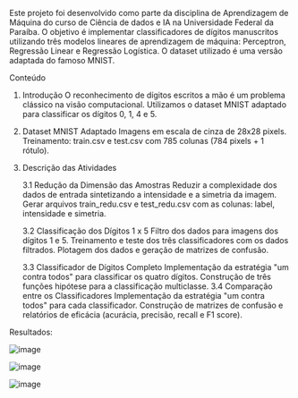 Este projeto foi desenvolvido como parte da disciplina de Aprendizagem de Máquina do curso de Ciência de dados e IA na Universidade Federal da Paraíba. O objetivo é implementar classificadores de dígitos manuscritos utilizando três modelos lineares de aprendizagem de máquina: Perceptron, Regressão Linear e Regressão Logística. O dataset utilizado é uma versão adaptada do famoso MNIST.

Conteúdo
1. Introdução
O reconhecimento de dígitos escritos a mão é um problema clássico na visão computacional. Utilizamos o dataset MNIST adaptado para classificar os dígitos 0, 1, 4 e 5.

2. Dataset MNIST Adaptado
Imagens em escala de cinza de 28x28 pixels.
Treinamento: train.csv e test.csv com 785 colunas (784 pixels + 1 rótulo).

3. Descrição das Atividades

   3.1 Redução da Dimensão das Amostras
  Reduzir a complexidade dos dados de entrada sintetizando a intensidade e a simetria da imagem.
  Gerar arquivos train_redu.csv e test_redu.csv com as colunas: label, intensidade e simetria.

   3.2 Classificação dos Dígitos 1 x 5
  Filtro dos dados para imagens dos dígitos 1 e 5.
  Treinamento e teste dos três classificadores com os dados filtrados.
  Plotagem dos dados e geração de matrizes de confusão.

   3.3 Classificador de Dígitos Completo
  Implementação da estratégia "um contra todos" para classificar os quatro dígitos.
  Construção de três funções hipótese para a classificação multiclasse.
  3.4 Comparação entre os Classificadores
  Implementação da estratégia "um contra todos" para cada classificador.
  Construção de matrizes de confusão e relatórios de eficácia (acurácia, precisão, recall e F1 score).

Resultados: 

![image](https://github.com/ehctds/Reconhecimento_Digitos/assets/100098820/0ebd054f-9296-4f7e-947f-dbc5a886289b)

![image](https://github.com/ehctds/Reconhecimento_Digitos/assets/100098820/7cb2c51a-80aa-41b5-b89d-be484f4a5624)

![image](https://github.com/ehctds/Reconhecimento_Digitos/assets/100098820/da539c40-e394-4451-92ac-9e37eb498c90)


